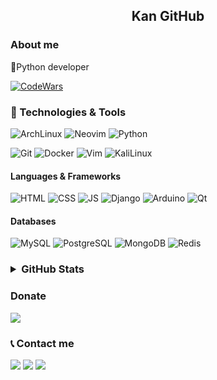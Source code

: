 
<h2 align="center">Kan GitHub</h2>

<h3>About me</h3>
🐍Python developer


<a href="https://www.codewars.com/users/TheK4n"><img alt="CodeWars" src="https://www.codewars.com/users/TheK4n/badges/small" /></a>


<h3>🔧 Technologies & Tools</h3>

<p>
  <img alt="ArchLinux" src="https://img.shields.io/badge/OS-ArchLinux-informational?style=flat-square&logo=archlinux&logoColor=white&color=5194f0&bgcolor=110d17" />
  <img alt="Neovim" src="https://img.shields.io/badge/Editor-Neovim-informational?style=flat-square&logo=neovim&logoColor=white&color=5194f0" />
  <img alt="Python" src="https://img.shields.io/badge/Code-Python-informational?style=flat-square&logo=python&logoColor=white&color=5194f0" />
</p>

<p>
  <img alt="Git" src="https://img.shields.io/badge/Git-F05032?style=flat-square&logo=git&logoColor=white" />
  <img alt="Docker" src="https://img.shields.io/badge/Docker-219bea?style=flat-square&logo=docker&logoColor=white" />
  <img alt="Vim" src="https://img.shields.io/badge/Vim-white?style=flat-square&logo=vim&logoColor=green" />
  <img alt="KaliLinux" src="https://img.shields.io/badge/Kali_Linux-1A1A1A?style=flat-square&logo=kali%20linux&logoColor=white" />
</p>


<h4>Languages & Frameworks</h4>
<p>
  <img alt="HTML" src="https://img.shields.io/badge/HTML-dc4731?style=flat-square&logo=html5&logoColor=white" />
  <img alt="CSS" src="https://img.shields.io/badge/CSS-005ae0?style=flat-square&logo=css3&logoColor=white" />
  <img alt="JS" src="https://img.shields.io/badge/JavaScript-fad74d?style=flat-square&logo=javascript&logoColor=black" />
  <img alt="Django" src="https://img.shields.io/badge/Django-163e2f?style=flat-square&logo=django&logoColor=white" />
  <img alt="Arduino" src="https://img.shields.io/badge/Arduino-30a086?style=flat-square&logo=arduino&logoColor=white" />
  <img alt="Qt" src="https://img.shields.io/badge/Qt-56ca5b?style=flat-square&logo=qt&logoColor=white" />
</p>


<h4>Databases</h4>
<p>
  <img alt="MySQL" src="https://img.shields.io/badge/MySQL-0d6586?style=flat-square&logo=mysql&logoColor=white" />
  <img alt="PostgreSQL" src="https://img.shields.io/badge/PostgreSQL-33698f?style=flat-square&logo=postgresql&logoColor=white" />
  <img alt="MongoDB" src="https://img.shields.io/badge/MongoDB-599636?style=flat-square&logo=mongodb&logoColor=white" />
  <img alt="Redis" src="https://img.shields.io/badge/Redis-a41a11?style=flat-square&logo=redis&logoColor=white" />
</p>


<h3>
<details>
  <summary>GitHub Stats</summary>
  <p></p>
  <p align="left"> <img src="https://komarev.com/ghpvc/?username=thek4n&label=Profile%20views&color=0e75b6&style=flat" alt="TheK4n" /> </p>
  <table align="center">
    <tr>
      <td><img alt="github stats" width="550px" align="left" src="https://github-readme-stats.vercel.app/api?username=thek4n&hide_border=true&count_private=false&layout=compact&hide_title=true&show_icons=true&theme=dark&icon_color=5194f0&bg_color=0d1117" /></td>
      <td><img alt="github stats" width="550px" src="https://github-readme-stats.vercel.app/api/top-langs/?username=thek4n&hide=html&layout=compact&hide_border=true&hide_title=true&theme=dark&icon_color=5194f0&bg_color=0d1117" /></td>
    </tr>
  </table>
  <p align="center"><img alt="github streak" width="420" src="https://github-readme-streak-stats.herokuapp.com/?user=TheK4n&theme=dark&hide_border=true&background=080e16"></p>
  
</details>
</h3>


<h3>Donate</h3>
<a href="https://qiwi.com/n/THREA793"><img src="https://img.shields.io/badge/Qiwi-informational?style=flat-square&logo=qiwi&logoColor=&color=grey&bgcolor=110d17" /></a>


<h3>📞 Contact me</h3>
<a href="https://t.me/thek4n"><img src="https://img.shields.io/badge/-Telegram-5194f0?style=flat-square&logo=Telegram&color=grey" /></a>
<a href="mailto:thek4n@yandex.ru"><img src="https://img.shields.io/badge/-Mail-5194f0?style=flat-square&color=grey" /></a>
<a href="https://discord.gg/BmuCEZ6Ma7"><img src="https://img.shields.io/badge/-Discord-5194f0?style=flat-square&logo=discord&color=grey" /></a>


